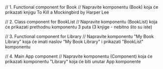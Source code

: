 // 1. Functional component for Book
// Napravite komponentu (Book) koja će prikazati knjigu To Kill a Mockingbird by Harper Lee

// 2. Class component for BookList
// Napravite komponentu (BookList) koja će prikazati prethodnu komponentu 3 puta (3 knjige - nebitno što su iste)

// 3. Functional component for Library
// Napravite komponentu "My Book Library" koja će imati naslov "My Book Library" i prikazati "BookList" komponentu

// 4. Main App component
// Napravite komponentu (Component) koja će prikazati komponentu "Library" koja će biti unutar App komponente
